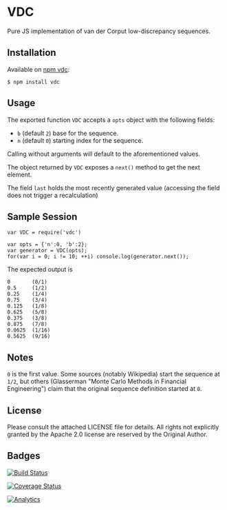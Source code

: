 # VDC

Pure JS implementation of van der Corput low-discrepancy sequences.

## Installation

Available on [npm vdc](http://npm.im/vdc):

```
$ npm install vdc
```

## Usage 

The exported function `VDC` accepts a `opts` object with the following fields:

- `b` (default `2`) base for the sequence.
- `n` (default `0`) starting index for the sequence.

Calling without arguments will default to the aforementioned values.

The object returned by `VDC` exposes a `next()` method to get the next element. 

The field `last` holds the most recently generated value (accessing the field
does not trigger a recalculation)

## Sample Session

```
var VDC = require('vdc')

var opts = {'n':0, 'b':2};
var generator = VDC(opts);
for(var i = 0; i != 10; ++i) console.log(generator.next());
```

The expected output is

```
0       (0/1)
0.5     (1/2)
0.25    (1/4)
0.75    (3/4)
0.125   (1/8)
0.625   (5/8)
0.375   (3/8)
0.875   (7/8)
0.0625  (1/16)
0.5625  (9/16)
```

## Notes

`0` is the first value.  Some sources (notably Wikipedia) start the sequence at
`1/2`, but others (Glasserman "Monte Carlo Methods in Financial Engineering")
claim that the original sequence definition started at `0`.

## License

Please consult the attached LICENSE file for details.  All rights not explicitly
granted by the Apache 2.0 license are reserved by the Original Author.

## Badges

[![Build Status](https://travis-ci.org/SheetJS/js-vdc.svg?branch=master)](https://travis-ci.org/SheetJS/js-vdc)

[![Coverage Status](http://img.shields.io/coveralls/SheetJS/js-vdc/master.svg)](https://coveralls.io/r/SheetJS/js-vdc?branch=master)

[![Analytics](https://ga-beacon.appspot.com/UA-36810333-1/SheetJS/js-vdc?pixel)](https://github.com/SheetJS/js-vdc)
